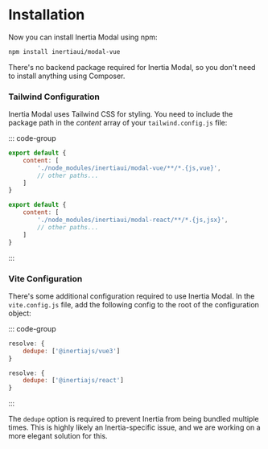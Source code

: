 # Installation

Now you can install Inertia Modal using npm:

```bash
npm install inertiaui/modal-vue
```

There's no backend package required for Inertia Modal, so you don't need to install anything using Composer.

### Tailwind Configuration

Inertia Modal uses Tailwind CSS for styling. You need to include the package path in the *content* array of your `tailwind.config.js` file:

::: code-group

```js [Vue]
export default {
    content: [
        './node_modules/inertiaui/modal-vue/**/*.{js,vue}',
        // other paths...
    ]
}
```

```js [React]
export default {
    content: [
        './node_modules/inertiaui/modal-react/**/*.{js,jsx}',
        // other paths...
    ]
}
```

:::

### Vite Configuration

There's some additional configuration required to use Inertia Modal. In the `vite.config.js` file, add the following config to the root of the configuration object:

::: code-group

```js [Vue]
resolve: {
    dedupe: ['@inertiajs/vue3']
}
```

```js [React]
resolve: {
    dedupe: ['@inertiajs/react']
}
```

:::

The `dedupe` option is required to prevent Inertia from being bundled multiple times. This is highly likely an Inertia-specific issue, and we are working on a more elegant solution for this.
